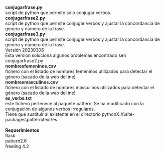 **conjugarfrase.py** <br>
script de python que permite solo conjugar verbos. <br>
**conjugarfrase2.py** <br>
script de python que permite conjugar verbos y ajustar la concordancia de genero y número de la frase. <br>
**conjugarfrase3.py** <br>
script de python que permite conjugar verbos y ajustar la concordancia de genero y número de la frase. <br>
Versión 20230306 <br>
Esta versión soluciona algunos problemas encontrado sen conjugarfrase2.py <br>
**nombresfemeninos.csv** <br>
fichero con el listado de nombres femeninos utilizados para detectar el género (sacado de la web del ine) <br>
**nombresmasculinos.csv** <br>
fichero con el listado de nombres masculinos utilizados para detectar el género (sacado de la web del ine) <br>
**es_verbs.txt** <br>
este fichero pertenece al paquete pattern. Se ha modificado con la conjugación de algunos verbos irregulares. <br>
Tiene que sustituir al existente en el directorio pythonX.X\site-packages\pattern\text\es <br>
<br>
**Requerimientos** <br>
flask <br>
pattern2.6 <br>
freeling 4.2 <br>
